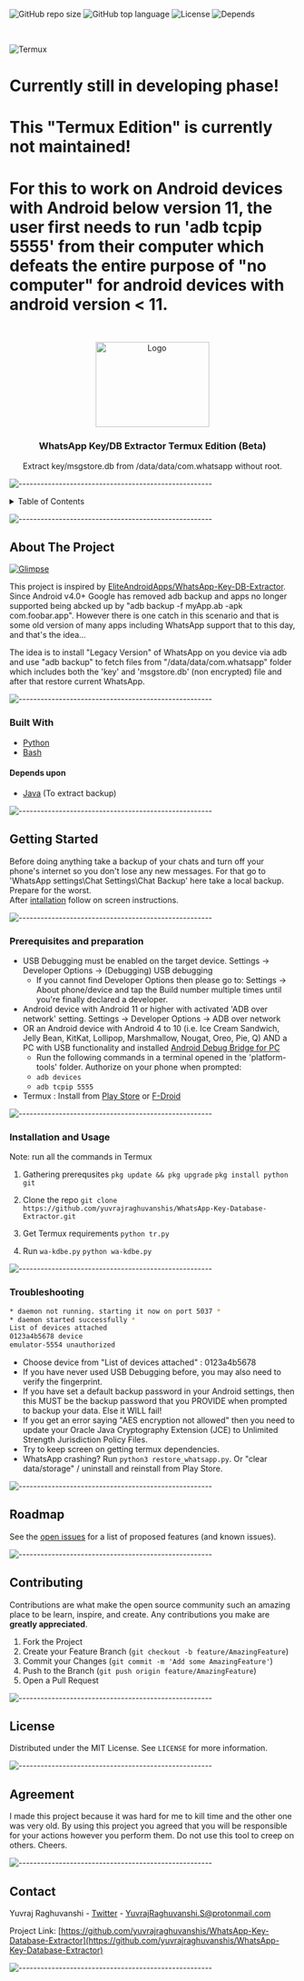![GitHub repo size](https://img.shields.io/github/repo-size/yuvrajraghuvanshis/WhatsApp-Key-Database-Extractor?color=informational&label=Repo%20Size)
![GitHub top language](https://img.shields.io/github/languages/top/yuvrajraghuvanshis/WhatsApp-Key-Database-Extractor)
![License](https://img.shields.io/github/license/yuvrajraghuvanshis/WhatsApp-Key-Database-Extractor?label=License)
![Depends](https://img.shields.io/badge/Depends-JAVA-informational)


<br />

![Termux](https://img.shields.io/badge/Termux-Beta-red)

# Currently still in developing phase!
# This "Termux Edition" is currently not maintained!

# For this to work on Android devices with Android below version 11, the user first needs to run 'adb tcpip 5555' from their computer which defeats the entire purpose of "no computer" for android devices with android version < 11.

<!-- PROJECT LOGO -->
<br />
<p align="center">
  <a href="https://github.com/yuvrajraghuvanshis/WhatsApp-Key-Database-Extractor">
    <img src="https://raw.githubusercontent.com/yuvrajraghuvanshis/WhatsApp-Key-Database-Extractor/termux/helpers/banner.png" alt="Logo" width="200" height="150">
  </a>

  <h3 align="center">WhatsApp Key/DB Extractor Termux Edition (Beta)</h3>

  <p align="center">
    Extract key/msgstore.db from /data/data/com.whatsapp without root.
    <br />
</p>


![-----------------------------------------------------](https://raw.githubusercontent.com/andreasbm/readme/master/assets/lines/aqua.png)

<details><summary>Table of Contents</summary>

* [About the Project](#about-the-project)
  * [Built With](#built-with)
* [Getting Started](#getting-started)
  * [Prerequisites](#prerequisites)
  * [Installation](#installation)
  * [Troubleshooting](#troubleshooting)
* [Roadmap](#roadmap)
* [Contributing](#contributing)
* [License](#license)
* [Agreement](#agreement)
* [Contact](#contact)
</details>

![-----------------------------------------------------](https://raw.githubusercontent.com/andreasbm/readme/master/assets/lines/aqua.png)

## About The Project

[![Glimpse][product-screenshot]](https://github.com/yuvrajraghuvanshis/WhatsApp-Key-Database-Extractor)

This project is inspired by [EliteAndroidApps/WhatsApp-Key-DB-Extractor](https://github.com/EliteAndroidApps/WhatsApp-Key-DB-Extractor). Since Android v4.0+ Google has removed adb backup  and apps no longer supported being abcked up by "adb backup -f myApp.ab -apk com.foobar.app". However there is one catch in this scenario and that is some old version of many apps including WhatsApp support that to this day, and that's the idea...

The idea is to install "Legacy Version" of WhatsApp on you device via adb and use "adb backup"  to fetch files from "/data/data/com.whatsapp" folder which includes both the 'key' and 'msgstore.db' (non encrypted) file and after that restore current WhatsApp.

![-----------------------------------------------------](https://raw.githubusercontent.com/andreasbm/readme/master/assets/lines/aqua.png)

### Built With
* [Python](https://www.python.org/)
* [Bash](https://www.gnu.org/software/bash/)
#### Depends upon    
* [Java](https://github.com/Hax4us/java/) (To extract backup)

![-----------------------------------------------------](https://raw.githubusercontent.com/andreasbm/readme/master/assets/lines/aqua.png)

## Getting Started

Before doing anything take a backup of your chats and turn off your phone's internet so you don't lose any new messages.
For that go to 'WhatsApp settings\Chat Settings\Chat Backup' here take a local backup. Prepare for the worst.               
After [intallation](#installation) follow on screen instructions.

![-----------------------------------------------------](https://raw.githubusercontent.com/andreasbm/readme/master/assets/lines/aqua.png)

### Prerequisites and preparation

* USB Debugging must be enabled on the target device. Settings -> Developer Options -> (Debugging) USB debugging  
  * If you cannot find Developer Options then please go to: Settings -> About phone/device and tap the Build number multiple times until you're finally declared a developer. 
* Android device with Android 11 or higher with activated 'ADB over network' setting. Settings -> Developer Options -> ADB over network
* OR an Android device with Android 4 to 10 (i.e. Ice Cream Sandwich, Jelly Bean, KitKat, Lollipop, Marshmallow, Nougat, Oreo, Pie, Q) AND a PC with USB functionality and installed [Android Debug Bridge for PC](https://developer.android.com/studio/releases/platform-tools)
  * Run the following commands in a terminal opened in the 'platform-tools' folder. Authorize on your phone when prompted:
   * `adb devices`
   * `adb tcpip 5555`
* Termux : Install from [Play Store](https://play.google.com/store/apps/details?id=com.termux) or [F-Droid](https://f-droid.org/packages/com.termux)

![-----------------------------------------------------](https://raw.githubusercontent.com/andreasbm/readme/master/assets/lines/aqua.png)

### Installation and Usage 
Note: run all the commands in Termux

1. Gathering prerequsites
`pkg update && pkg upgrade`
`pkg install python git`

2. Clone the repo
`git clone https://github.com/yuvrajraghuvanshis/WhatsApp-Key-Database-Extractor.git`

3. Get Termux requirements
`python tr.py`

4. Run `wa-kdbe.py`
`python wa-kdbe.py`

![-----------------------------------------------------](https://raw.githubusercontent.com/andreasbm/readme/master/assets/lines/aqua.png)

### Troubleshooting

```sh
* daemon not running. starting it now on port 5037 *
* daemon started successfully *
List of devices attached 
0123a4b5678	device
emulator-5554 unauthorized
```
* Choose device from "List of devices attached" : 0123a4b5678
* If you have never used USB Debugging before, you may also need to verify the fingerprint.  
* If you have set a default backup password in your Android settings, then this MUST be the  backup password that you PROVIDE when prompted to backup your data. Else it WILL fail!  
* If you get an error saying "AES encryption not allowed" then you need to update your Oracle Java Cryptography Extension (JCE) to Unlimited Strength Jurisdiction Policy Files.  
* Try to keep screen on getting termux dependencies.
* WhatsApp crashing? Run `python3 restore_whatsapp.py`. Or "clear data/storage" / uninstall and reinstall from Play Store.


![-----------------------------------------------------](https://raw.githubusercontent.com/andreasbm/readme/master/assets/lines/aqua.png)

## Roadmap

See the [open issues](https://github.com/yuvrajraghuvanshis/WhatsApp-Key-Database-Extractor/issues) for a list of proposed features (and known issues).

![-----------------------------------------------------](https://raw.githubusercontent.com/andreasbm/readme/master/assets/lines/aqua.png)

## Contributing

Contributions are what make the open source community such an amazing place to be learn, inspire, and create. Any contributions you make are **greatly appreciated**.

1. Fork the Project
2. Create your Feature Branch (`git checkout -b feature/AmazingFeature`)
3. Commit your Changes (`git commit -m 'Add some AmazingFeature'`)
4. Push to the Branch (`git push origin feature/AmazingFeature`)
5. Open a Pull Request

![-----------------------------------------------------](https://raw.githubusercontent.com/andreasbm/readme/master/assets/lines/aqua.png)

## License

Distributed under the MIT License. See `LICENSE` for more information.

![-----------------------------------------------------](https://raw.githubusercontent.com/andreasbm/readme/master/assets/lines/aqua.png)

## Agreement

I made this project because it was hard for me to kill time and the other one was very old. 
By using this project you agreed that you will be responsible for your actions however you perform them. Do not use this tool to creep on others. Cheers.

![-----------------------------------------------------](https://raw.githubusercontent.com/andreasbm/readme/master/assets/lines/aqua.png)

## Contact

Yuvraj Raghuvanshi - [Twitter](https://twitter.com/Yuvraj+R_S) - YuvrajRaghuvanshi.S@protonmail.com

Project Link: [https://github.com/yuvrajraghuvanshis/WhatsApp-Key-Database-Extractor](https://github.com/yuvrajraghuvanshis/WhatsApp-Key-Database-Extractor)

![-----------------------------------------------------](https://raw.githubusercontent.com/andreasbm/readme/master/assets/lines/aqua.png)

[license-url]: https://github.com/yuvrajraghuvanshis/WhatsApp-Key-Database-Extractor/blob/master/LICENSE
[product-screenshot]: https://raw.githubusercontent.com/yuvrajraghuvanshis/WhatsApp-Key-Database-Extractor/termux/helpers/banner.png

